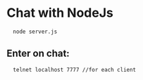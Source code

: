 # Chat with NodeJs

```bash
  node server.js
```

## Enter on chat:

```bash
  telnet localhost 7777 //for each client
```
